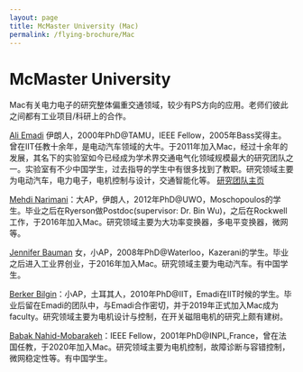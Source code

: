 ```yaml
---
layout: page
title: McMaster University (Mac)
permalink: /flying-brochure/Mac
---
```

# McMaster University

Mac有关电力电子的研究整体偏重交通领域，较少有PS方向的应用。老师们彼此之间都有工业项目/科研上的合作。

[Ali Emadi](https://electrification.mcmaster.ca/people/prof-ali-emadi/) 伊朗人，2000年PhD@TAMU，IEEE Fellow，2005年Bass奖得主。曾在IIT任教十余年，是电动汽车领域的大牛。于2011年加入Mac，经过十余年的发展，其名下的实验室如今已经成为学术界交通电气化领域规模最大的研究团队之一。实验室有不少中国学生，过去指导的学生中有很多找到了教职。研究领域主要为电动汽车，电力电子，电机控制与设计，交通智能化等。
[研究团队主页](https://electrification.mcmaster.ca/)

[Mehdi Narimani](https://www.eng.mcmaster.ca/ece/people/faculty/mehdi-narimani)：大AP，伊朗人，2012年PhD@UWO，Moschopoulos的学生。毕业之后在Ryerson做Postdoc(supervisor: Dr. Bin Wu)，之后在Rockwell工作，于2016年加入Mac。研究领域主要为大功率变换器，多电平变换器，微网等。

[Jennifer Bauman](https://www.eng.mcmaster.ca/ece/people/faculty/jennifer-bauman) 女，小AP，2008年PhD@Waterloo，Kazerani的学生。毕业之后进入工业界创业，于2016年加入Mac。研究领域主要为电动汽车。有中国学生。

[Berker Bilgin](https://www.eng.mcmaster.ca/ece/people/faculty/berker-bilgin)：小AP，土耳其人，2010年PhD@IIT，Emadi在IIT时候的学生。毕业后留在Emadi的团队中，与Emadi合作密切，并于2019年正式加入Mac成为faculty。研究领域主要为电机设计与控制，在开关磁阻电机的研究上颇有建树。

[Babak Nahid-Mobarakeh](https://www.eng.mcmaster.ca/ece/people/faculty/babak-nahid-mobarakeh)：IEEE Fellow，2001年PhD@INPL,France，曾在法国任教，于2020年加入Mac。研究领域主要为电机控制，故障诊断与容错控制，微网稳定性等。有中国学生。
